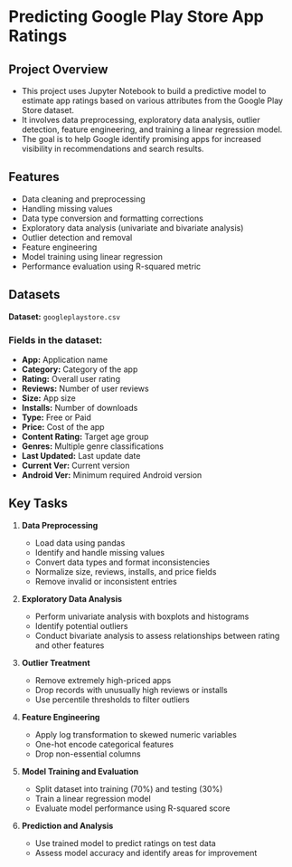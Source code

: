 # Predicting Google Play Store App Ratings

## Project Overview
- This project uses Jupyter Notebook to build a predictive model to estimate app ratings based on various attributes from the Google Play Store dataset. 
- It involves data preprocessing, exploratory data analysis, outlier detection, feature engineering, and training a linear regression model. 
- The goal is to help Google identify promising apps for increased visibility in recommendations and search results.

## Features
- Data cleaning and preprocessing
- Handling missing values
- Data type conversion and formatting corrections
- Exploratory data analysis (univariate and bivariate analysis)
- Outlier detection and removal
- Feature engineering
- Model training using linear regression
- Performance evaluation using R-squared metric

## Datasets  
**Dataset:** `googleplaystore.csv`  

### Fields in the dataset:
- **App:** Application name
- **Category:** Category of the app
- **Rating:** Overall user rating
- **Reviews:** Number of user reviews
- **Size:** App size
- **Installs:** Number of downloads
- **Type:** Free or Paid
- **Price:** Cost of the app
- **Content Rating:** Target age group
- **Genres:** Multiple genre classifications
- **Last Updated:** Last update date
- **Current Ver:** Current version
- **Android Ver:** Minimum required Android version

## Key Tasks  
1. **Data Preprocessing**
   - Load data using pandas
   - Identify and handle missing values
   - Convert data types and format inconsistencies
   - Normalize size, reviews, installs, and price fields
   - Remove invalid or inconsistent entries

2. **Exploratory Data Analysis**
   - Perform univariate analysis with boxplots and histograms
   - Identify potential outliers
   - Conduct bivariate analysis to assess relationships between rating and other features

3. **Outlier Treatment**
   - Remove extremely high-priced apps
   - Drop records with unusually high reviews or installs
   - Use percentile thresholds to filter outliers

4. **Feature Engineering**
   - Apply log transformation to skewed numeric variables
   - One-hot encode categorical features
   - Drop non-essential columns

5. **Model Training and Evaluation**
   - Split dataset into training (70%) and testing (30%)
   - Train a linear regression model
   - Evaluate model performance using R-squared score

6. **Prediction and Analysis**
   - Use trained model to predict ratings on test data
   - Assess model accuracy and identify areas for improvement
